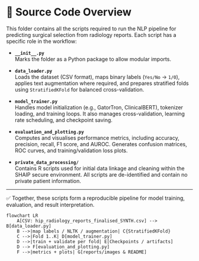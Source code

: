 # 📂 Source Code Overview

This folder contains all the scripts required to run the NLP pipeline for predicting surgical selection from radiology reports. Each script has a specific role in the workflow:

- **`__init__.py`**  
  Marks the folder as a Python package to allow modular imports.

- **`data_loader.py`**  
  Loads the dataset (CSV format), maps binary labels (`Yes/No` → `1/0`), applies text augmentation where required, and prepares stratified folds using `StratifiedKFold` for balanced cross-validation.

- **`model_trainer.py`**  
  Handles model initialization (e.g., GatorTron, ClinicalBERT), tokenizer loading, and training loops. It also manages cross-validation, learning rate scheduling, and checkpoint saving.

- **`evaluation_and_plotting.py`**  
  Computes and visualises performance metrics, including accuracy, precision, recall, F1 score, and AUROC. Generates confusion matrices, ROC curves, and training/validation loss plots.

- **`private_data_processing/`**  
  Contains R scripts used for initial data linkage and cleaning within the SHAIP secure environment. All scripts are de-identified and contain no private patient information.

---

✅ Together, these scripts form a reproducible pipeline for model training, evaluation, and result interpretation.

```mermaid
flowchart LR
    A[CSV: hip_radiology_reports_finalised_SYNTH.csv] --> B[data_loader.py]
    B -->|map labels / NLTK / augmentation| C{StratifiedKFold}
    C -->|Fold 1..K| D[model_trainer.py]
    D -->|train + validate per fold| E[Checkpoints / artifacts]
    D --> F[evaluation_and_plotting.py]
    F -->|metrics + plots| G[reports/images & README]
